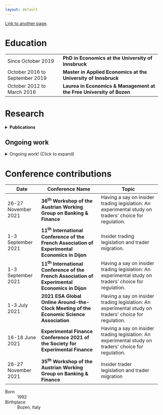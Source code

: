 ```yaml
---
layout: default
---
```


[Link to another page](./another-page.html).

# Education

<meta charset="utf-8">
<table>
<tbody>
  <tr>
    <td>Since October 2019</td>
    <td style="font-weight:bold">PhD in Economics at the University of Innsbruck</td>
  </tr>
    <tr>
    <td>October 2016 to September 2019</td>
    <td style="font-weight:bold">Master in Applied Economics at the University of Innsbruck</td>
  </tr>
    <tr>
    <td>October 2012 to March 2016</td>
    <td style="font-weight:bold">Laurea in Economics & Management at the Free University of Bozen</td>
  </tr>
</tbody>
</table>

# Research

<details>
  <summary style="font-weight:bold">Publications</summary>
<table>
<thead>
  <tr>
    <th>Title</th>
    <th>Authors</th>
    <th>Description</th>
  </tr>
</thead>
<tbody>
  <tr>
    <td style="font-weight:bold">Asset market experiments with diverse information</td>
    <td>Dominik Schmidt and Thomas Stöckl</td>
    <td>Paper reviews the experimental finance literature investigating markets with different information structures to better understand how these structures influence trader behavior and market outcomes. Retrievable at  <a href="https://ssrn.com/abstract=3947626">https://ssrn.com/abstract=3947626</a>  </td>
  </tr>
</tbody>
</table>
</details>
  
## Ongoing work
<details>
  <summary>Ongoing work! (Click to expand)</summary>
<table>
<thead>
  <tr>
    <th>Title</th>
    <th>Authors</th>
    <th>Description</th>
  </tr>
</thead>
<tbody>
  <tr>
    <td style="font-weight:bold">Insider trading legislation and trader migration</td>
    <td>Robert Merl, Stefan Palan, Dominik Schmidt, and Thomas Stöckl</td>
    <td>Paper aims to analyse traders' behaviour and their intention to migrate between markets, if they are free to trade in multiple markets with different prevailing insider trading legislation.</td>
  </tr>
  <tr>
    <td style="font-weight:bold">Having a say on insider trading legislation: An experimental study on traders' choice for regulation</td>
    <td>Stefan Palan, Dominik Schmidt, and Thomas Stöckl</td>
    <td>Paper aims to analyse traders’ approval of insider trading legislation, controlling for traders’ prospects to receive non-public information.</td>
  </tr>
  <tr>
    <td style="font-weight:bold">Estimationg PIN with experimental asset market data</td>
    <td>Dominik Schmidt and Thomas Stöckl</td>
    <td>Paper aims to test the theoretical model to predict the probability of informed trading in an experimental market.</td>
  </tr>
  <tr>
    <td style="font-weight:bold">Competition among advisers</td>
    <td>Dominik Schmidt</td>
    <td>Paper aims to descripe the development of consultancy fees and to compare the quality of advice between monopolistic and competitive advisers.</td>
  </tr>
</tbody>
</table>
</details>

# Conference contributions
<table>
<thead>
  <tr>
    <th>Date</th>
    <th>Conference Name</th>
    <th>Topic</th>
  </tr>
</thead>
<tbody>
  <tr>
    <td>26-27 November 2021</td>
    <td style="font-weight:bold">36<sup>th</sup> Workshop of the Austrian Working Group on Banking & Finance</td>
    <td>Having a say on insider trading legislation: An experimental study on traders' choice for regulation. </td>
  </tr>
    <tr>
    <td>1-3 September 2021</td>
    <td style="font-weight:bold">11<sup>th</sup> International Conference of the French Association of Experimental Economics in Dijon</td>
    <td>Insider trading legislation and trader migration. </td>
  </tr>
    <tr>
    <td>1-3 September 2021</td>
    <td style="font-weight:bold">11<sup>th</sup> International Conference of the French Association of Experimental Economics in Dijon</td>
    <td>Having a say on insider trading legislation: An experimental study on traders' choice for regulation. </td>
  </tr>
    <tr>
    <td>1-3 July 2021</td>
    <td style="font-weight:bold"> 2021 ESA Global Online Around-the-Clock Meeting of the Economic Science Association</td>
    <td>Having a say on insider trading legislation: An experimental study on traders' choice for regulation. </td>
  </tr>
    <tr>
    <td>16-18 June 2021</td>
    <td style="font-weight:bold"> Experimental Finance Conference 2021 of the Society for Experimental Finance</td>
    <td>Having a say on insider trading legislation: An experimental study on traders' choice for regulation. </td>
  </tr>
    <tr>
    <td>26-27 November 2021</td>
    <td style="font-weight:bold">35<sup>th</sup> Workshop of the Austrian Working Group on Banking & Finance</td>
    <td>Insider trader legislation and trader migration </td>
  </tr>
</tbody>
</table>


<dl>
<dt>Born</dt>
<dd>1992</dd>
<dt>Birthplace</dt>
<dd>Bozen, Italy</dd>
</dl>
